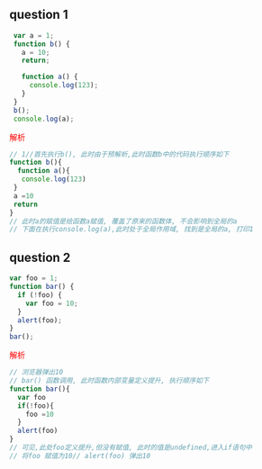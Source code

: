 
 ## question 1
```js
 var a = 1;
 function b() {
   a = 10;
   return;

   function a() {
     console.log(123);
   }
 }
 b();
 console.log(a);
```

<font  color ="red">解析 </font>
```js
// 1//首先执行b(), 此时由于预解析,此时函数b中的代码执行顺序如下
function b(){
  function a(){    
   console.log(123)
 }  
 a =10
 return
}
// 此时a的赋值是给函数a赋值, 覆盖了原来的函数体, 不会影响到全局的a 
// 下面在执行console.log(a),此时处于全局作用域, 找到是全局的a, 打印1
```


## question 2
```js
var foo = 1;
function bar() {
  if (!foo) {
    var foo = 10;
  }
  alert(foo);
}
bar();  
```
<font color="red">解析</font>

```js
// 浏览器弹出10
// bar() 函数调用, 此时函数内部变量定义提升, 执行顺序如下
function bar(){
  var foo 
  if(!foo){	
    foo =10
  }
  alert(foo)
}
// 可见,此处foo定义提升,但没有赋值, 此时的值是undefined,进入if语句中
// 将foo 赋值为10// alert(foo) 弹出10
```

